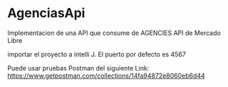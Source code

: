# AgenciasApi
Implementacion de una API que consume de AGENCIES API de Mercado Libre

importar el proyecto a intelli J. El puerto por defecto es 4567

Puede usar pruebas Postman del siguiente Link:
https://www.getpostman.com/collections/14fa94872e8060eb6d44

